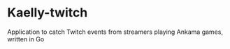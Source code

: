 # Kaelly-twitch

Application to catch Twitch events from streamers playing Ankama games, written in Go 
